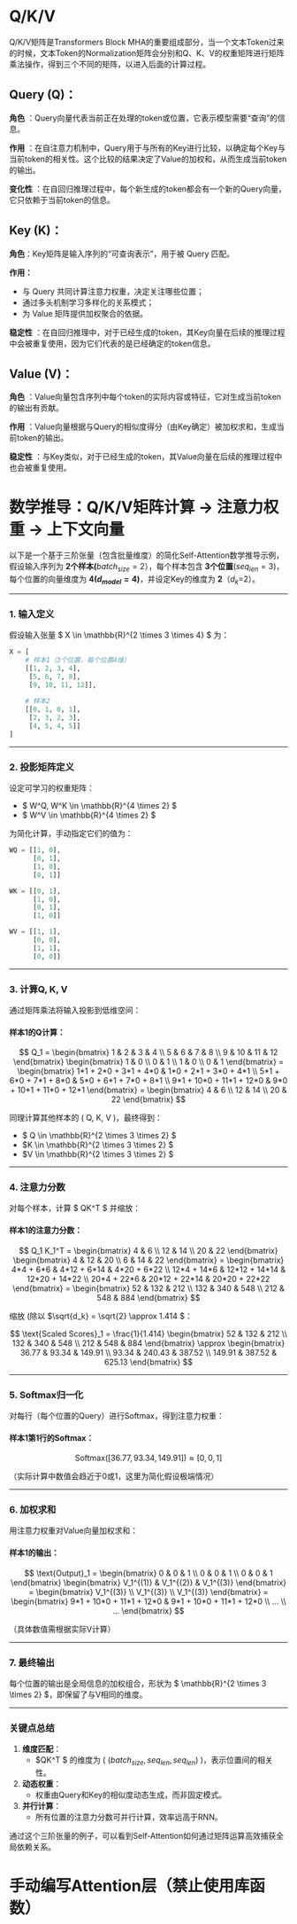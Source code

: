 # Q/K/V

Q/K/V矩阵是Transformers Block MHA的重要组成部分，当一个文本Token过来的时候，文本Token的Normalization矩阵会分别和Q、K、V的权重矩阵进行矩阵乘法操作，得到三个不同的矩阵，以进入后面的计算过程。


## **Query (Q)：**

 **角色** ：Query向量代表当前正在处理的token或位置，它表示模型需要“查询”的信息。

 **作用** ：在自注意力机制中，Query用于与所有的Key进行比较，以确定每个Key与当前token的相关性。这个比较的结果决定了Value的加权和，从而生成当前token的输出。

 **变化性** ：在自回归推理过程中，每个新生成的token都会有一个新的Query向量，它只依赖于当前token的信息。

## **Key (K)：**

**角色**：Key矩阵是输入序列的“可查询表示”，用于被 Query 匹配。

**作用：**

* 与 Query 共同计算注意力权重，决定关注哪些位置；
* 通过多头机制学习多样化的关系模式；
* 为 Value 矩阵提供加权聚合的依据。

**稳定性** ：在自回归推理中，对于已经生成的token，其Key向量在后续的推理过程中会被重复使用，因为它们代表的是已经确定的token信息。

## **Value (V)：**

 **角色** ：Value向量包含序列中每个token的实际内容或特征，它对生成当前token的输出有贡献。

 **作用** ：Value向量根据与Query的相似度得分（由Key确定）被加权求和，生成当前token的输出。

 **稳定性** ：与Key类似，对于已经生成的token，其Value向量在后续的推理过程中也会被重复使用。


# 数学推导：Q/K/V矩阵计算 → 注意力权重 → 上下文向量

以下是一个基于三阶张量（包含批量维度）的简化Self-Attention数学推导示例，假设输入序列为 **2个样本(**$batch_{size}=2）$，每个样本包含 **3个位置**($seq_{len}=3$)，每个位置的向量维度为 **4($d_{model}=4$)**，并设定Key的维度为 **2**（$d_k$=2）。

---

### **1. 输入定义**

假设输入张量 $ X \in \mathbb{R}^{2 \times 3 \times 4} $ 为：

```python
X = [
    # 样本1（3个位置，每个位置4维）
    [[1, 2, 3, 4],
     [5, 6, 7, 8],
     [9, 10, 11, 12]],
  
    # 样本2
    [[0, 1, 0, 1],
     [2, 3, 2, 3],
     [4, 5, 4, 5]]
]
```

---

### **2. 投影矩阵定义**

设定可学习的权重矩阵：

- $ W^Q, W^K \in \mathbb{R}^{4 \times 2} $
- $ W^V \in \mathbb{R}^{4 \times 2} $

为简化计算，手动指定它们的值为：

```python
WQ = [[1, 0],
      [0, 1],
      [1, 0],
      [0, 1]]

WK = [[0, 1],
      [1, 0],
      [0, 1],
      [1, 0]]

WV = [[1, 1],
      [0, 0],
      [1, 1],
      [0, 0]]
```

---

### **3. 计算Q, K, V**

通过矩阵乘法将输入投影到低维空间：

#### **样本1的Q计算**：

$$
Q_1 = \begin{bmatrix}
1 & 2 & 3 & 4 \\
5 & 6 & 7 & 8 \\
9 & 10 & 11 & 12
\end{bmatrix}
\begin{bmatrix}
1 & 0 \\
0 & 1 \\
1 & 0 \\
0 & 1
\end{bmatrix}
= \begin{bmatrix}
1*1 + 2*0 + 3*1 + 4*0 & 1*0 + 2*1 + 3*0 + 4*1 \\
5*1 + 6*0 + 7*1 + 8*0 & 5*0 + 6*1 + 7*0 + 8*1 \\
9*1 + 10*0 + 11*1 + 12*0 & 9*0 + 10*1 + 11*0 + 12*1
\end{bmatrix}
= \begin{bmatrix}
4 & 6 \\
12 & 14 \\
20 & 22
\end{bmatrix}
$$

同理计算其他样本的 \( Q, K, V \)，最终得到：

- $ Q \in \mathbb{R}^{2 \times 3 \times 2} $
- $K \in \mathbb{R}^{2 \times 3 \times 2} $
- $V \in \mathbb{R}^{2 \times 3 \times 2} $

---

### **4. 注意力分数**

对每个样本，计算 $ QK^T $ 并缩放：

#### **样本1的注意力分数**：

$$
Q_1 K_1^T = \begin{bmatrix}
4 & 6 \\
12 & 14 \\
20 & 22
\end{bmatrix}
\begin{bmatrix}
4 & 12 & 20 \\
6 & 14 & 22
\end{bmatrix}
= \begin{bmatrix}
4*4 + 6*6 & 4*12 + 6*14 & 4*20 + 6*22 \\
12*4 + 14*6 & 12*12 + 14*14 & 12*20 + 14*22 \\
20*4 + 22*6 & 20*12 + 22*14 & 20*20 + 22*22
\end{bmatrix}
= \begin{bmatrix}
52 & 132 & 212 \\
132 & 340 & 548 \\
212 & 548 & 884
\end{bmatrix}
$$

缩放  (除以 $\sqrt{d_k} = \sqrt{2} \approx 1.414 $：

$$
\text{Scaled Scores}_1 = \frac{1}{1.414} \begin{bmatrix}
52 & 132 & 212 \\
132 & 340 & 548 \\
212 & 548 & 884
\end{bmatrix}
\approx \begin{bmatrix}
36.77 & 93.34 & 149.91 \\
93.34 & 240.43 & 387.52 \\
149.91 & 387.52 & 625.13
\end{bmatrix}
$$

---

### **5. Softmax归一化**

对每行（每个位置的Query）进行Softmax，得到注意力权重：

#### **样本1第1行的Softmax**：

$$
\text{Softmax}([36.77, 93.34, 149.91]) \approx [0, 0, 1]
$$

（实际计算中数值会趋近于0或1，这里为简化假设极端情况）

---

### **6. 加权求和**

用注意力权重对Value向量加权求和：

#### **样本1的输出**：

$$
\text{Output}_1 = \begin{bmatrix}
0 & 0 & 1 \\
0 & 0 & 1 \\
0 & 0 & 1
\end{bmatrix}
\begin{bmatrix}
V_1^{(1)} & V_1^{(2)} & V_1^{(3)}
\end{bmatrix}
= \begin{bmatrix}
V_1^{(3)} \\
V_1^{(3)} \\
V_1^{(3)}
\end{bmatrix}
= \begin{bmatrix}
9*1 + 10*0 + 11*1 + 12*0 & 9*1 + 10*0 + 11*1 + 12*0 \\
... \\
...
\end{bmatrix}
$$

（具体数值需根据实际V计算）

---

### **7. 最终输出**

每个位置的输出是全局信息的加权组合，形状为 $ \mathbb{R}^{2 \times 3 \times 2} $，即保留了与V相同的维度。

---

### **关键点总结**

1. **维度匹配**：
   - $QK^T $ 的维度为 \( ($batch_{size}, seq_{len}, seq_{len}$) \)，表示位置间的相关性。
2. **动态权重**：
   - 权重由Query和Key的相似度动态生成，而非固定模式。
3. **并行计算**：
   - 所有位置的注意力分数可并行计算，效率远高于RNN。

通过这个三阶张量的例子，可以看到Self-Attention如何通过矩阵运算高效捕获全局依赖关系。

# 手动编写Attention层（禁止使用库函数）
